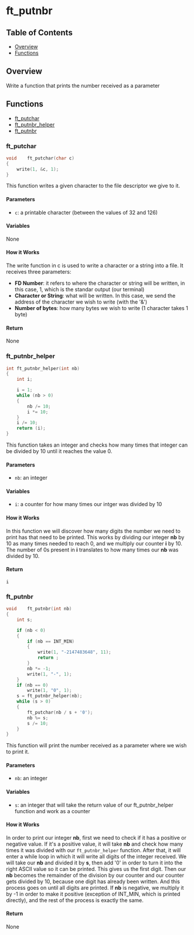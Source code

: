 # ft_putnbr

## Table of Contents

- [Overview](#overview)
- [Functions](#functions)

## Overview

Write a function that prints the number received as a parameter

## Functions

- [ft_putchar](#ft_putchar)
- [ft_putnbr_helper](#ft_putnbr_helper)
- [ft_putnbr](#ft_putnbr)

### ft_putchar

```c
void	ft_putchar(char c)
{
	write(1, &c, 1);
}
```

This function writes a given character to the file descriptor we give to it.

#### Parameters

- `c`: a printable character (between the values of 32 and 126)

#### Variables

None

#### How it Works

The write function in c is used to write a character or a string into a file.
It receives three parameters:

- **FD Number**: it refers to where the character or string will be written, in this case, 1, which is the standar output (our terminal)
- **Character or String**: what will be written. In this case, we send the address of the character we wish to write (with the '&')
- **Number of bytes**: how many bytes we wish to write (1 character takes 1 byte)

#### Return

None

### ft_putnbr_helper

```c
int	ft_putnbr_helper(int nb)
{
	int	i;

	i = 1;
	while (nb > 0)
	{
		nb /= 10;
		i *= 10;
	}
	i /= 10;
	return (i);
}
```

This function takes an integer and checks how many times that integer can be divided by 10 until it reaches the value 0.

#### Parameters

- `nb`: an integer

#### Variables

- `i`: a counter for how many times our intger was divided by 10

#### How it Works

In this function we will discover how many digits the number we need to print has that need to be printed. This works by dividing our integer **nb** by 10 as many times needed to reach 0, and we multiply our counter **i** by 10. The number of 0s present in **i** translates to how many times our **nb** was divided by 10.

#### Return

`i`

### ft_putnbr

```c
void	ft_putnbr(int nb)
{
	int	s;

	if (nb < 0)
	{
		if (nb == INT_MIN)
		{
			write(1, "-2147483648", 11);
			return ;
		}
		nb *= -1;
		write(1, "-", 1);
	}
	if (nb == 0)
		write(1, "0", 1);
	s = ft_putnbr_helper(nb);
	while (s > 0)
	{
		ft_putchar(nb / s + '0');
		nb %= s;
		s /= 10;
	}
}
```

This function will print the number received as a parameter where we wish to print it.

#### Parameters

- `nb`: an integer

#### Variables

- `s`: an integer that will take the return value of our ft_putnbr_helper function and work as a counter

#### How it Works

In order to print our integer **nb**, first we need to check if it has a positive or negative value. If it's a positive value, it will take **nb** and check how many times it was divided with our `ft_putnbr_helper` function. After that, it will enter a while loop in which it will write all digits of the integer received. We will take our **nb** and divided it by **s**, then add '0' in order to turn it into the right ASCII value so it can be printed. This gives us the first digit. Then our **nb** becomes the remainder of the division by our counter and our counter gets divided by 10, because one digit has already been written. And this process goes on until all digits are printed. If **nb** is negative, we multiply it by -1 in order to make it positive (exception of INT_MIN, which is printed directly), and the rest of the process is exactly the same.

#### Return

None